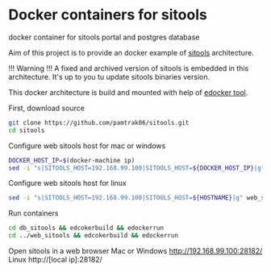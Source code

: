 # Docker containers for sitools
docker container for sitools portal and postgres database

Aim of this project is to provide an docker example of [sitools](https://github.com/SITools2/SITools2-core) architecture. 

!!! Warning !!! A fixed and archived version of sitools is embedded in this architecture. It's up to you tu update sitools binaries version.

This docker architecture is build and mounted with help of [edocker tool](https://github.com/pamtrak06/edocker).

First, download source 
```bash
git clone https://github.com/pamtrak06/sitools.git
cd sitools
```

Configure web sitools host for mac or windows
```bash
DOCKER_HOST_IP=$(docker-machine ip)
sed -i "s|SITOOLS_HOST=192.168.99.100|SITOOLS_HOST=${DOCKER_HOST_IP}|g" web_sitool/edcoker.cfg
```

Configure web sitools host for linux
```bash
sed -i "s|SITOOLS_HOST=192.168.99.100|SITOOLS_HOST=${HOSTNAME}|g" web_sitool/edcoker.cfg
```

Run containers
```bash
cd db_sitools && edcokerbuild && edockerrun
cd ../web_sitools && edcokerbuild && edockerrun
```

Open sitools in a web browser
Mac or Windows
http://192.168.99.100:28182/
Linux
http://[local ip]:28182/


